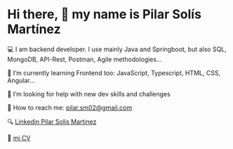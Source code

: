 # Hi there, 👋 my name is Pilar Solís Martínez

💻 I am backend developer. I use mainly Java and Springboot, but also SQL, MongoDB, API-Rest, Postman, Agile methodologies...

🌱 I’m currently learning Frontend too: JavaScript, Typescript, HTML, CSS, Angular...

🤔 I’m looking for help with new dev skills and challenges

📩 How to reach me: pilar.sm02@gmail.com

:mag: [Linkedin Pilar Solis Martinez](https://www.linkedin.com/in/pilar-sol%C3%ADs-mart%C3%ADnez-18720b54/)

:page_facing_up: [mi CV](https://www.linkedin.com/in/pilar-sol%C3%ADs-mart%C3%ADnez-18720b54/overlay/1713712028988/single-media-viewer/?profileId=ACoAAAtr4zcBQkC3UJwMiW8lFfzjwDIDuZvCTgY)





